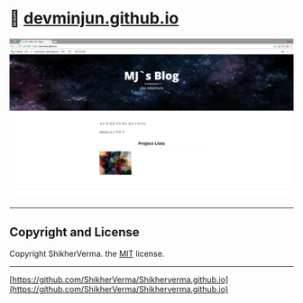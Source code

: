
# 🐳 [devminjun.github.io](https://devminjun.github.io)

![screen](/img/mainImage.jpg) 

 

---
## Copyright and License

Copyright ShikherVerma. the [MIT](https://github.com/ShikherVerma/shikherverma.github.io/blob/gh-pages/LICENSE) license.<br>

---
[https://github.com/ShikherVerma/Shikherverma.github.io](https://github.com/ShikherVerma/Shikherverma.github.io)